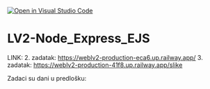 [![Open in Visual Studio Code](https://classroom.github.com/assets/open-in-vscode-2e0aaae1b6195c2367325f4f02e2d04e9abb55f0b24a779b69b11b9e10269abc.svg)](https://classroom.github.com/online_ide?assignment_repo_id=19115918&assignment_repo_type=AssignmentRepo)

# LV2-Node_Express_EJS

LINK: 
2. zadatak: https://weblv2-production-eca6.up.railway.app/ 
3. zadatak: https://weblv2-production-41f8.up.railway.app/slike

Zadaci su dani u predlošku:
